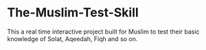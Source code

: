# The-Muslim-Test-Skill
This a real time interactive project built for Muslim to test their basic knowledge of Solat, Aqeedah, Fiqh and so on.
